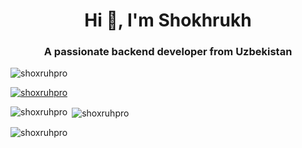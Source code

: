 <h1 align="center">Hi 👋, I'm Shokhrukh</h1>
<h3 align="center">A passionate backend developer from Uzbekistan</h3>

<p align="left"> <img src="https://komarev.com/ghpvc/?username=shoxruhpro&label=Profile%20views&color=0e75b6&style=flat" alt="shoxruhpro" /> </p>

<p align="left"> <a href="https://github.com/ryo-ma/github-profile-trophy"><img src="https://github-profile-trophy.vercel.app/?username=shoxruhpro" alt="shoxruhpro" /></a> </p>

<p><img align="left" src="https://github-readme-stats.vercel.app/api/top-langs?username=shoxruhpro&show_icons=true&locale=en&layout=compact" alt="shoxruhpro" /></p>

<p>&nbsp;<img align="center" src="https://github-readme-stats.vercel.app/api?username=shoxruhpro&show_icons=true&locale=en" alt="shoxruhpro" /></p>

<p><img align="center" src="https://github-readme-streak-stats.herokuapp.com/?user=shoxruhpro&" alt="shoxruhpro" /></p>
